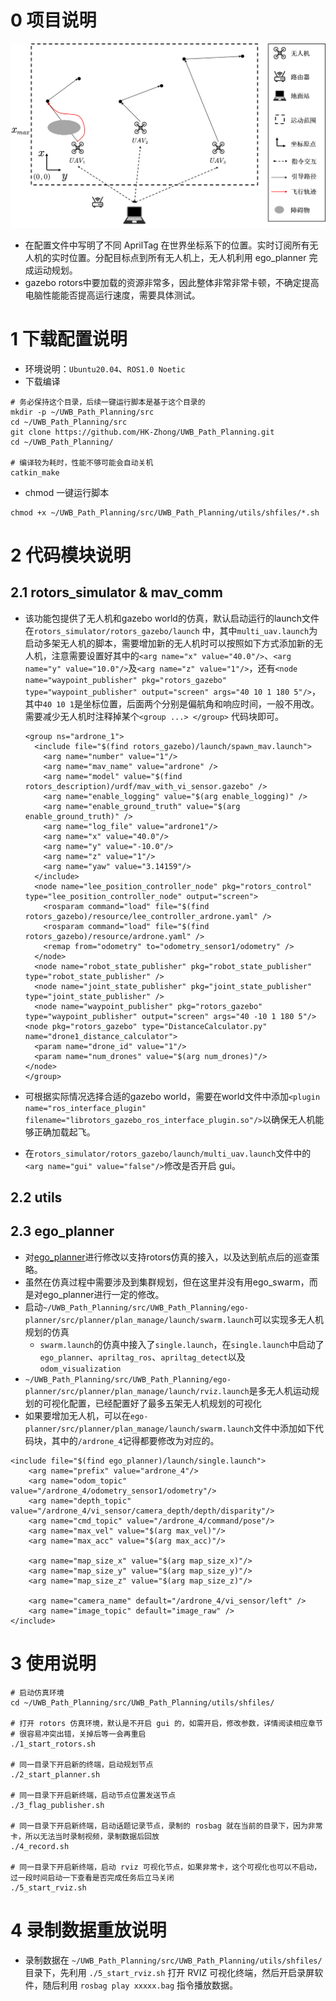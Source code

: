 # 0 项目说明
![](./img/demo.png)
- 在配置文件中写明了不同 AprilTag 在世界坐标系下的位置。实时订阅所有无人机的实时位置。分配目标点到所有无人机上，无人机利用 ego_planner 完成运动规划。
- gazebo rotors中要加载的资源非常多，因此整体非常非常卡顿，不确定提高电脑性能能否提高运行速度，需要具体测试。
# 1 下载配置说明
- 环境说明：`Ubuntu20.04`、`ROS1.0 Noetic`
- 下载编译
```shell
# 务必保持这个目录，后续一键运行脚本是基于这个目录的
mkdir -p ~/UWB_Path_Planning/src
cd ~/UWB_Path_Planning/src
git clone https://github.com/HK-Zhong/UWB_Path_Planning.git
cd ~/UWB_Path_Planning/

# 编译较为耗时，性能不够可能会自动关机
catkin_make
```
- chmod 一键运行脚本
```shell
chmod +x ~/UWB_Path_Planning/src/UWB_Path_Planning/utils/shfiles/*.sh
```
# 2 代码模块说明
## 2.1 rotors_simulator & mav_comm
- 该功能包提供了无人机和gazebo world的仿真，默认启动运行的launch文件在`rotors_simulator/rotors_gazebo/launch` 中，其中`multi_uav.launch`为启动多架无人机的脚本，需要增加新的无人机时可以按照如下方式添加新的无人机，注意需要设置好其中的`<arg name="x" value="40.0"/>`、`<arg name="y" value="10.0"/>`及`<arg name="z" value="1"/>`，还有`<node name="waypoint_publisher" pkg="rotors_gazebo" type="waypoint_publisher" output="screen" args="40 10 1 180 5"/>`，其中`40 10 1`是坐标位置，后面两个分别是偏航角和响应时间，一般不用改。需要减少无人机时注释掉某个`<group ...> </group>` 代码块即可。
    ```launch
    <group ns="ardrone_1">
      <include file="$(find rotors_gazebo)/launch/spawn_mav.launch">
        <arg name="number" value="1"/>
        <arg name="mav_name" value="ardrone" />
        <arg name="model" value="$(find rotors_description)/urdf/mav_with_vi_sensor.gazebo" />
        <arg name="enable_logging" value="$(arg enable_logging)" />
        <arg name="enable_ground_truth" value="$(arg enable_ground_truth)" />
        <arg name="log_file" value="ardrone1"/>
        <arg name="x" value="40.0"/>
        <arg name="y" value="-10.0"/>
        <arg name="z" value="1"/>
        <arg name="yaw" value="3.14159"/>
      </include>
      <node name="lee_position_controller_node" pkg="rotors_control" type="lee_position_controller_node" output="screen">
        <rosparam command="load" file="$(find rotors_gazebo)/resource/lee_controller_ardrone.yaml" />
        <rosparam command="load" file="$(find rotors_gazebo)/resource/ardrone.yaml" />
        <remap from="odometry" to="odometry_sensor1/odometry" />
      </node>
      <node name="robot_state_publisher" pkg="robot_state_publisher" type="robot_state_publisher" />
      <node name="joint_state_publisher" pkg="joint_state_publisher" type="joint_state_publisher" />
      <node name="waypoint_publisher" pkg="rotors_gazebo" type="waypoint_publisher" output="screen" args="40 -10 1 180 5"/>
    <node pkg="rotors_gazebo" type="DistanceCalculator.py" name="drone1_distance_calculator">
      <param name="drone_id" value="1"/>
      <param name="num_drones" value="$(arg num_drones)"/>
    </node>
    </group>
    ```
- 可根据实际情况选择合适的gazebo world，需要在world文件中添加`<plugin name="ros_interface_plugin" filename="librotors_gazebo_ros_interface_plugin.so"/>`以确保无人机能够正确加载起飞。

- 在`rotors_simulator/rotors_gazebo/launch/multi_uav.launch`文件中的`<arg name="gui" value="false"/>`修改是否开启 gui。
## 2.2 utils
## 2.3 ego_planner
- 对[ego_planner](https://github.com/ZJU-FAST-Lab/ego-planner)进行修改以支持rotors仿真的接入，以及达到航点后的巡查策略。
- 虽然在仿真过程中需要涉及到集群规划，但在这里并没有用ego_swarm，而是对ego_planner进行一定的修改。
- 启动`~/UWB_Path_Planning/src/UWB_Path_Planning/ego-planner/src/planner/plan_manage/launch/swarm.launch`可以实现多无人机规划的仿真
    - `swarm.launch`的仿真中接入了`single.launch`，在`single.launch`中启动了`ego_planner`、`apriltag_ros`、`apriltag_detect`以及`odom_visualization`
- `~/UWB_Path_Planning/src/UWB_Path_Planning/ego-planner/src/planner/plan_manage/launch/rviz.launch`是多无人机运动规划的可视化配置，已经配置好了最多五架无人机规划的可视化
- 如果要增加无人机，可以在`ego-planner/src/planner/plan_manage/launch/swarm.launch`文件中添加如下代码块，其中的`/ardrone_4`记得都要修改为对应的。
```shell
<include file="$(find ego_planner)/launch/single.launch">
    <arg name="prefix" value="ardrone_4"/>
    <arg name="odom_topic" value="/ardrone_4/odometry_sensor1/odometry"/>
    <arg name="depth_topic" value="/ardrone_4/vi_sensor/camera_depth/depth/disparity"/>
    <arg name="cmd_topic" value="/ardrone_4/command/pose"/>
    <arg name="max_vel" value="$(arg max_vel)"/>
    <arg name="max_acc" value="$(arg max_acc)"/>

    <arg name="map_size_x" value="$(arg map_size_x)"/>
    <arg name="map_size_y" value="$(arg map_size_y)"/>
    <arg name="map_size_z" value="$(arg map_size_z)"/>

    <arg name="camera_name" default="/ardrone_4/vi_sensor/left" />
    <arg name="image_topic" default="image_raw" />
</include>
```
# 3 使用说明
```shell
# 启动仿真环境
cd ~/UWB_Path_Planning/src/UWB_Path_Planning/utils/shfiles/

# 打开 rotors 仿真环境，默认是不开启 gui 的，如需开启，修改参数，详情阅读相应章节
# 很容易冲突出错，关掉后等一会再重启
./1_start_rotors.sh

# 同一目录下开启新的终端，启动规划节点
./2_start_planner.sh

# 同一目录下开启新终端，启动节点位置发送节点
./3_flag_publisher.sh

# 同一目录下开启新终端，启动话题记录节点，录制的 rosbag 就在当前的目录下，因为非常卡，所以无法当时录制视频，录制数据后回放
./4_record.sh

# 同一目录下开启新终端，启动 rviz 可视化节点，如果非常卡，这个可视化也可以不启动，过一段时间启动一下查看是否完成任务后立马关闭
./5_start_rviz.sh
```
# 4 录制数据重放说明
- 录制数据在 `~/UWB_Path_Planning/src/UWB_Path_Planning/utils/shfiles/` 目录下，先利用 `./5_start_rviz.sh` 打开 RVIZ 可视化终端，然后开启录屏软件，随后利用 `rosbag play xxxxx.bag` 指令播放数据。
